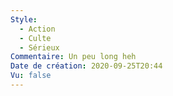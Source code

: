 ```yaml
---
Style:
  - Action
  - Culte
  - Sérieux
Commentaire: Un peu long heh
Date de création: 2020-09-25T20:44
Vu: false
---
```

